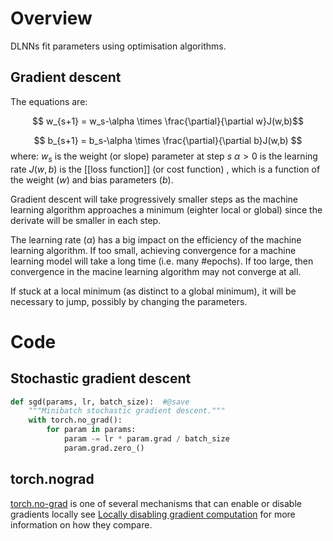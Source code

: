# Overview
DLNNs fit parameters using optimisation algorithms.

## Gradient descent
The equations are:

$$ w_{s+1} = w_s-\alpha \times \frac{\partial}{\partial w}J(w,b)$$

$$ b_{s+1} = b_s-\alpha \times \frac{\partial}{\partial b}J(w,b) $$
where:
$w_s$ is the weight (or slope) parameter at step $s$
$\alpha >0$ is the learning rate
$J(w,b)$ is the [[loss function]] (or cost function) , which is a function of the weight ($w$) and bias parameters ($b$). 

Gradient descent will take progressively smaller steps as the machine learning algorithm approaches a minimum (eighter local or global) since the derivate will be smaller in each step. 

The learning rate ($\alpha$) has a big impact on the efficiency of the machine learning algorithm. If too small, achieving convergence for a machine learning model will take a long time (i.e. many #epochs).  If too large, then convergence in the macine learning algorithm may not converge at all.

If stuck at a local minimum (as distinct to a global minimum), it will be necessary to jump, possibly by changing the parameters.

# Code
## Stochastic gradient descent

```python
def sgd(params, lr, batch_size):  #@save
    """Minibatch stochastic gradient descent."""
    with torch.no_grad():
        for param in params:
            param -= lr * param.grad / batch_size
            param.grad.zero_()
```

## torch.nograd
[torch.no-grad](https://pytorch.org/docs/stable/generated/torch.no_grad.html?highlight=torch%20no_grad#torch.no_grad) is one of several mechanisms that can enable or disable gradients locally see [Locally disabling gradient computation](https://pytorch.org/docs/stable/notes/autograd.html#locally-disable-grad-doc) for more information on how they compare.